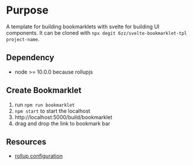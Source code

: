 # Purpose

A template for building bookmarklets with svelte for building UI components.  It can be cloned with `npx degit 6zz/svelte-bookmarklet-tpl project-name`.

## Dependency

* node >= 10.0.0 because rollupjs

## Create Bookmarklet

1. run `npm run bookmarklet`
1. `npm start` to start the localhost
1. http://localhost:5000/build/bookmarklet
1. drag and drop the link to bookmark bar

## Resources

* [rollup configuration](https://rollupjs.org/guide/en/#configuration-files)
